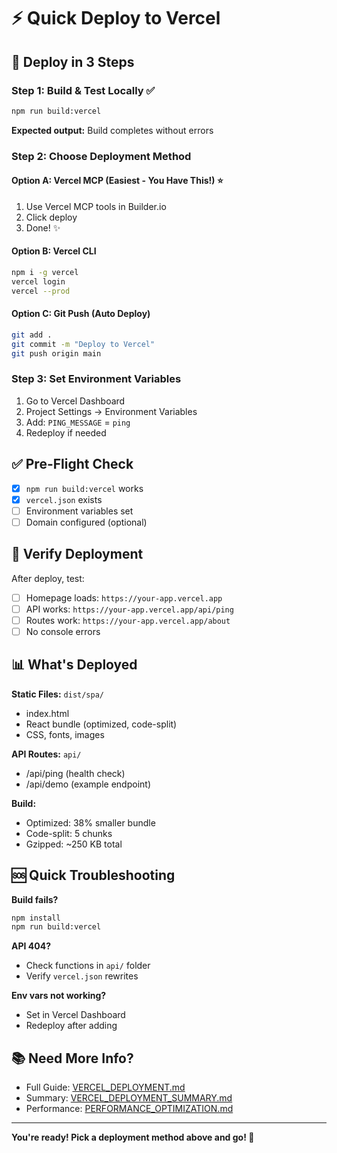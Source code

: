 # ⚡ Quick Deploy to Vercel

## 🚀 Deploy in 3 Steps

### Step 1: Build & Test Locally ✅

```bash
npm run build:vercel
```

**Expected output:** Build completes without errors

### Step 2: Choose Deployment Method

#### Option A: Vercel MCP (Easiest - You Have This!) ⭐

1. Use Vercel MCP tools in Builder.io
2. Click deploy
3. Done! ✨

#### Option B: Vercel CLI

```bash
npm i -g vercel
vercel login
vercel --prod
```

#### Option C: Git Push (Auto Deploy)

```bash
git add .
git commit -m "Deploy to Vercel"
git push origin main
```

### Step 3: Set Environment Variables

1. Go to Vercel Dashboard
2. Project Settings → Environment Variables
3. Add: `PING_MESSAGE` = `ping`
4. Redeploy if needed

## ✅ Pre-Flight Check

- [x] `npm run build:vercel` works
- [x] `vercel.json` exists
- [ ] Environment variables set
- [ ] Domain configured (optional)

## 🎯 Verify Deployment

After deploy, test:

- [ ] Homepage loads: `https://your-app.vercel.app`
- [ ] API works: `https://your-app.vercel.app/api/ping`
- [ ] Routes work: `https://your-app.vercel.app/about`
- [ ] No console errors

## 📊 What's Deployed

**Static Files:** `dist/spa/`

- index.html
- React bundle (optimized, code-split)
- CSS, fonts, images

**API Routes:** `api/`

- /api/ping (health check)
- /api/demo (example endpoint)

**Build:**

- Optimized: 38% smaller bundle
- Code-split: 5 chunks
- Gzipped: ~250 KB total

## 🆘 Quick Troubleshooting

**Build fails?**

```bash
npm install
npm run build:vercel
```

**API 404?**

- Check functions in `api/` folder
- Verify `vercel.json` rewrites

**Env vars not working?**

- Set in Vercel Dashboard
- Redeploy after adding

## 📚 Need More Info?

- Full Guide: [VERCEL_DEPLOYMENT.md](./VERCEL_DEPLOYMENT.md)
- Summary: [VERCEL_DEPLOYMENT_SUMMARY.md](./VERCEL_DEPLOYMENT_SUMMARY.md)
- Performance: [PERFORMANCE_OPTIMIZATION.md](./PERFORMANCE_OPTIMIZATION.md)

---

**You're ready! Pick a deployment method above and go! 🚀**
